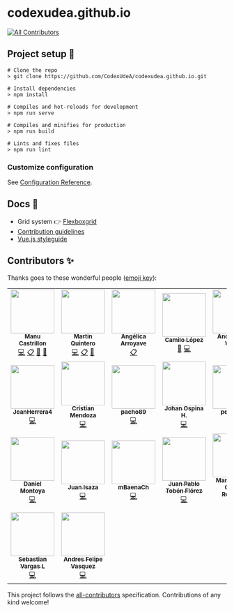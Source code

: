 # codexudea.github.io
<!-- ALL-CONTRIBUTORS-BADGE:START - Do not remove or modify this section -->
[![All Contributors](https://img.shields.io/badge/all_contributors-23-orange.svg?style=flat-square)](#contributors-)
<!-- ALL-CONTRIBUTORS-BADGE:END -->

## Project setup :wrench:
```
# Clone the repo
> git clone https://github.com/CodexUdeA/codexudea.github.io.git

# Install dependencies
> npm install

# Compiles and hot-reloads for development
> npm run serve
 
# Compiles and minifies for production
> npm run build

# Lints and fixes files
> npm run lint
```

### Customize configuration
See [Configuration Reference](https://cli.vuejs.org/config/).

## Docs :open_file_folder:

- Grid system 👉 [Flexboxgrid](http://flexboxgrid.com/)
- [Contribution guidelines](https://github.com/CodexUdeA/website/blob/master/CONTRIBUTING.md)
- [Vue.js styleguide](https://vuejs.org/v2/style-guide/)

## Contributors ✨

Thanks goes to these wonderful people ([emoji key](https://allcontributors.org/docs/en/emoji-key)):
<!-- ALL-CONTRIBUTORS-LIST:START - Do not remove or modify this section -->
<!-- prettier-ignore-start -->
<!-- markdownlint-disable -->
<table>
  <tr>
    <td align="center"><a href="http://www.manucastrillonm.co"><img src="https://avatars2.githubusercontent.com/u/10585946?v=4?s=100" width="100px;" alt=""/><br /><sub><b>Manu Castrillon</b></sub></a><br /><a href="https://github.com/CodexUdeA/codexudea.github.io/commits?author=ManuCastrillonM" title="Code">💻</a> <a href="#eventOrganizing-ManuCastrillonM" title="Event Organizing">📋</a> <a href="https://github.com/CodexUdeA/codexudea.github.io/commits?author=ManuCastrillonM" title="Documentation">📖</a> <a href="#talk-ManuCastrillonM" title="Talks">📢</a></td>
    <td align="center"><a href="https://github.com/MartinEliasQ"><img src="https://avatars0.githubusercontent.com/u/10585976?v=4?s=100" width="100px;" alt=""/><br /><sub><b>Martin Quintero</b></sub></a><br /><a href="https://github.com/CodexUdeA/codexudea.github.io/commits?author=MartinEliasQ" title="Code">💻</a> <a href="#eventOrganizing-MartinEliasQ" title="Event Organizing">📋</a> <a href="#talk-MartinEliasQ" title="Talks">📢</a></td>
    <td align="center"><a href="https://github.com/am9805"><img src="https://avatars3.githubusercontent.com/u/19578435?v=4?s=100" width="100px;" alt=""/><br /><sub><b>Angélica Arroyave</b></sub></a><br /><a href="#eventOrganizing-am9805" title="Event Organizing">📋</a></td>
    <td align="center"><a href="http://camilo.io"><img src="https://avatars2.githubusercontent.com/u/6959849?v=4?s=100" width="100px;" alt=""/><br /><sub><b>Camilo López</b></sub></a><br /><a href="#design-camilocls" title="Design">🎨</a> <a href="https://github.com/CodexUdeA/codexudea.github.io/commits?author=camilocls" title="Code">💻</a></td>
    <td align="center"><a href="https://github.com/andrespinov"><img src="https://avatars3.githubusercontent.com/u/23267995?v=4?s=100" width="100px;" alt=""/><br /><sub><b>Andrés Pino Vallejo</b></sub></a><br /><a href="https://github.com/CodexUdeA/codexudea.github.io/commits?author=andrespinov" title="Code">💻</a> <a href="#talk-andrespinov" title="Talks">📢</a></td>
    <td align="center"><a href="https://github.com/andresisazaa"><img src="https://avatars2.githubusercontent.com/u/39561802?v=4?s=100" width="100px;" alt=""/><br /><sub><b>Andrés Isaza</b></sub></a><br /><a href="https://github.com/CodexUdeA/codexudea.github.io/commits?author=andresisazaa" title="Code">💻</a></td>
    <td align="center"><a href="https://github.com/PilarArroyave"><img src="https://avatars0.githubusercontent.com/u/30705652?v=4?s=100" width="100px;" alt=""/><br /><sub><b>Pilar</b></sub></a><br /><a href="https://github.com/CodexUdeA/codexudea.github.io/commits?author=PilarArroyave" title="Code">💻</a></td>
  </tr>
  <tr>
    <td align="center"><a href="https://github.com/JeanHerrera4"><img src="https://avatars1.githubusercontent.com/u/22826034?v=4?s=100" width="100px;" alt=""/><br /><sub><b>JeanHerrera4</b></sub></a><br /><a href="https://github.com/CodexUdeA/codexudea.github.io/commits?author=JeanHerrera4" title="Code">💻</a></td>
    <td align="center"><a href="https://github.com/Cristian-BFMV"><img src="https://avatars1.githubusercontent.com/u/44276663?v=4?s=100" width="100px;" alt=""/><br /><sub><b>Cristian Mendoza</b></sub></a><br /><a href="https://github.com/CodexUdeA/codexudea.github.io/commits?author=Cristian-BFMV" title="Code">💻</a></td>
    <td align="center"><a href="https://github.com/pacho89"><img src="https://avatars1.githubusercontent.com/u/20865074?v=4?s=100" width="100px;" alt=""/><br /><sub><b>pacho89</b></sub></a><br /><a href="https://github.com/CodexUdeA/codexudea.github.io/commits?author=pacho89" title="Code">💻</a></td>
    <td align="center"><a href="https://github.com/joh95"><img src="https://avatars0.githubusercontent.com/u/38740217?v=4?s=100" width="100px;" alt=""/><br /><sub><b>Johan Ospina H.</b></sub></a><br /><a href="https://github.com/CodexUdeA/codexudea.github.io/commits?author=joh95" title="Code">💻</a></td>
    <td align="center"><a href="https://github.com/pedrog31"><img src="https://avatars0.githubusercontent.com/u/17430053?v=4?s=100" width="100px;" alt=""/><br /><sub><b>pedrog31</b></sub></a><br /><a href="https://github.com/CodexUdeA/codexudea.github.io/commits?author=pedrog31" title="Code">💻</a></td>
    <td align="center"><a href="https://twitter.com/Santiago_b9826"><img src="https://avatars2.githubusercontent.com/u/23266642?v=4?s=100" width="100px;" alt=""/><br /><sub><b>Santiago Bedoya</b></sub></a><br /><a href="https://github.com/CodexUdeA/codexudea.github.io/commits?author=santiago-b9826" title="Code">💻</a></td>
    <td align="center"><a href="https://github.com/veluaru"><img src="https://avatars2.githubusercontent.com/u/42279901?v=4?s=100" width="100px;" alt=""/><br /><sub><b>veluaru</b></sub></a><br /><a href="https://github.com/CodexUdeA/codexudea.github.io/commits?author=veluaru" title="Code">💻</a></td>
  </tr>
  <tr>
    <td align="center"><a href="https://github.com/cdanmontoya"><img src="https://avatars3.githubusercontent.com/u/27966260?v=4?s=100" width="100px;" alt=""/><br /><sub><b>Daniel Montoya</b></sub></a><br /><a href="https://github.com/CodexUdeA/codexudea.github.io/commits?author=cdanmontoya" title="Code">💻</a></td>
    <td align="center"><a href="https://github.com/jdiegoisaza"><img src="https://avatars2.githubusercontent.com/u/39199649?v=4?s=100" width="100px;" alt=""/><br /><sub><b>Juan Isaza</b></sub></a><br /><a href="https://github.com/CodexUdeA/codexudea.github.io/commits?author=jdiegoisaza" title="Code">💻</a></td>
    <td align="center"><a href="https://github.com/mBaenaCh"><img src="https://avatars1.githubusercontent.com/u/44103204?v=4?s=100" width="100px;" alt=""/><br /><sub><b>mBaenaCh</b></sub></a><br /><a href="https://github.com/CodexUdeA/codexudea.github.io/commits?author=mBaenaCh" title="Code">💻</a></td>
    <td align="center"><a href="https://github.com/tobon96"><img src="https://avatars2.githubusercontent.com/u/17577509?v=4?s=100" width="100px;" alt=""/><br /><sub><b>Juan Pablo Tobón Flórez</b></sub></a><br /><a href="https://github.com/CodexUdeA/codexudea.github.io/commits?author=tobon96" title="Code">💻</a></td>
    <td align="center"><a href="http://www.camigomez.me/"><img src="https://avatars2.githubusercontent.com/u/16061815?v=4?s=100" width="100px;" alt=""/><br /><sub><b>Maria Camila Gomez Restrepo</b></sub></a><br /><a href="https://github.com/CodexUdeA/codexudea.github.io/commits?author=camigomezr" title="Code">💻</a> <a href="#talk-camigomezr" title="Talks">📢</a></td>
    <td align="center"><a href="https://github.com/gio96"><img src="https://avatars2.githubusercontent.com/u/22892513?v=4?s=100" width="100px;" alt=""/><br /><sub><b>gio96</b></sub></a><br /><a href="https://github.com/CodexUdeA/codexudea.github.io/commits?author=gio96" title="Code">💻</a></td>
    <td align="center"><a href="https://github.com/yoinergomez"><img src="https://avatars1.githubusercontent.com/u/14276026?v=4?s=100" width="100px;" alt=""/><br /><sub><b>Yoiner Gómez</b></sub></a><br /><a href="https://github.com/CodexUdeA/codexudea.github.io/commits?author=yoinergomez" title="Code">💻</a></td>
  </tr>
  <tr>
    <td align="center"><a href="https://github.com/svargaslondono"><img src="https://avatars.githubusercontent.com/u/14265560?v=4?s=100" width="100px;" alt=""/><br /><sub><b>Sebastian Vargas L</b></sub></a><br /><a href="https://github.com/CodexUdeA/codexudea.github.io/commits?author=svargaslondono" title="Code">💻</a></td>
    <td align="center"><a href="https://www.anvargear.co/"><img src="https://avatars.githubusercontent.com/u/2204207?v=4?s=100" width="100px;" alt=""/><br /><sub><b>Andres Felipe Vasquez</b></sub></a><br /><a href="https://github.com/CodexUdeA/codexudea.github.io/commits?author=VasquezLab" title="Code">💻</a></td>
  </tr>
</table>

<!-- markdownlint-restore -->
<!-- prettier-ignore-end -->

<!-- ALL-CONTRIBUTORS-LIST:END -->
This project follows the [all-contributors](https://github.com/all-contributors/all-contributors) specification. Contributions of any kind welcome!